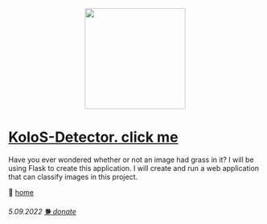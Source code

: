 <div id="header" align="center">
  <img src="https://a1ex-13.github.io/kolos/de.png" width="200"/>
</div>

# [KoloS-Detector. click me ](https://github.com/A1ex-13/KoloS-Detector)

Have you ever wondered whether or not an image had grass in it?
I will be using Flask to create this application.
I will create and run a web application that can classify images in this project.


🚪 [home](https://a1ex-13.github.io)

######  5.09.2022   [🐕 donate](https://a1ex-13.github.io/me/DOGE.jpg)
